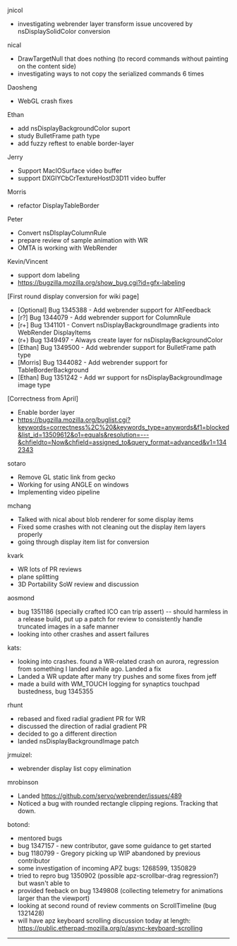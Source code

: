 jnicol
* investigating webrender layer transform issue uncovered by nsDisplaySolidColor conversion



nical
* DrawTargetNull that does nothing (to record commands without painting on the content side)
* investigating ways to not copy the serialized commands 6 times



Daosheng
* WebGL crash fixes

Ethan
* add nsDisplayBackgroundColor suport
* study BulletFrame path type
* add fuzzy reftest to enable border-layer

Jerry
* Support MacIOSurface video buffer
* support DXGIYCbCrTextureHostD3D11 video buffer

Morris
* refactor DisplayTableBorder

Peter
* Convert  nsDIsplayColumnRule
* prepare review of sample animation with WR
* OMTA is working with WebRender

Kevin/Vincent
* support dom labeling
* https://bugzilla.mozilla.org/show_bug.cgi?id=gfx-labeling




[First round display conversion for wiki page]
- [Optional]   Bug 1345388 - Add webrender support for AltFeedback
- [r?]                 Bug 1344079 - Add webrender support for ColumnRule
- [r+]                 Bug 1341101 - Convert nsDisplayBackgroundImage gradients into WebRender DisplayItems
- (r+)                 Bug 1349497 - Always create layer for nsDisplayBackgroundColor
- [Ethan]           Bug 1349500 - Add webrender support for BulletFrame path type 
- [Morris]          Bug 1344082 - Add webrender support for TableBorderBackground
- [Ethan]           Bug 1351242 - Add wr support for nsDisplayBackgroundImage image type



[Correctness from April]
* Enable border layer
* https://bugzilla.mozilla.org/buglist.cgi?keywords=correctness%2C%20&keywords_type=anywords&f1=blocked&list_id=13509612&o1=equals&resolution=---&chfieldto=Now&chfield=assigned_to&query_format=advanced&v1=1342343




sotaro
* Remove GL static link from gecko
* Working for using ANGLE on windows
* Implementing video pipeline



mchang
* Talked with nical about blob renderer for some display items
* Fixed some crashes with not cleaning out the display item layers properly
* going through display item list for conversion



kvark
* WR lots of PR reviews
* plane splitting
* 3D Portability SoW review and discussion



aosmond
* bug 1351186 (specially crafted ICO can trip assert) -- should harmless in a release build, put up a patch for review to consistently handle truncated images in a safe manner
* looking into other crashes and assert failures



kats:
* looking into crashes. found a WR-related crash on aurora, regression from something I landed awhile ago. Landed a fix
* Landed a WR update after many try pushes and some fixes from jeff
* made a build with WM_TOUCH logging for synaptics touchpad bustedness, bug 1345355



rhunt
* rebased and fixed radial gradient PR for WR
* discussed the direction of radial gradient PR
* decided to go a different direction
* landed nsDisplayBackgroundImage patch



jrmuizel:
* webrender display list copy elimination



mrobinson
* Landed https://github.com/servo/webrender/issues/489
* Noticed a bug with rounded rectangle clipping regions. Tracking that down.



botond:
* mentored bugs
* bug 1347157 - new contributor, gave some guidance to get started 
* bug 1180799 - Gregory picking up WIP abandoned by previous contributor 
* some investigation of incoming APZ bugs: 1268599, 1350829 
* tried to repro bug 1350902 (possible apz-scrollbar-drag regression?) but wasn't able to 
* provided feeback on bug 1349808 (collecting telemetry for animations larger than the viewport) 
* looking at second round of review comments on ScrollTimeline (bug 1321428)
* will have apz keyboard scrolling discussion today at length: https://public.etherpad-mozilla.org/p/async-keyboard-scrolling

________________


